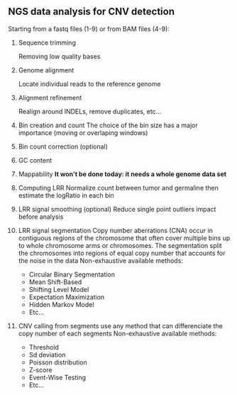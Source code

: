 ## NGS data analysis for CNV detection 

Starting from a fastq files (1-9) or from BAM files (4-9):

1. Sequence trimming

   Removing low quality bases 

2. Genome alignment

   Locate individual reads to the reference genome

3. Alignment refinement

   Realign around INDELs, remove duplicates, etc...

4. Bin creation and count
   The choice of the bin size has a major importance (moving or overlaping windows)
5. Bin count correction (optional)
  1. GC content
  2. Mappability
   **It won't be done today: it needs a whole genome data set**
6. Computing LRR
   Normalize count between tumor and germaline then estimate the logRatio in each bin
7. LRR signal smoothing (optional)
   Reduce single point outliers impact before analysis
8. LRR signal segmentation
   Copy number aberrations (CNA) occur in contiguous regions of the chromosome that often cover multiple bins up to whole chromosome arms or chromosomes. The segmentation split the chromosomes into regions of equal copy number that accounts for the noise in the data
   Non-exhaustive available methods: 
    * Circular Binary Segmentation
    * Mean Shift-Based
    * Shifting Level Model
    * Expectation Maximization
    * Hidden Markov Model
    * Etc...
9. CNV calling from segments
   use any method that can differenciate the copy number of each segments 
   Non-exhaustive available methods: 
    * Threshold
    * Sd deviation
    * Poisson distribution
    * Z-score
    * Event-Wise Testing
    * Etc...